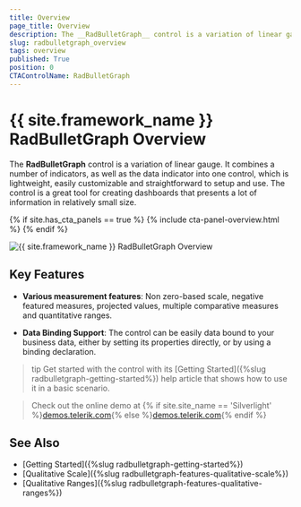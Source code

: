 ```yaml
---
title: Overview
page_title: Overview
description: The __RadBulletGraph__ control is a variation of linear gauge. It combines a number of indicators, as well as the data indicator into one control, which is lightweight, easily customizable and straightforward to setup and use.
slug: radbulletgraph_overview
tags: overview
published: True
position: 0
CTAControlName: RadBulletGraph
---
```


# {{ site.framework_name }} RadBulletGraph Overview

The __RadBulletGraph__ control is a variation of linear gauge. It combines a number of indicators, as well as the data indicator into one control, which is lightweight, easily customizable and straightforward to setup and use. The control is a great tool for creating dashboards that presents a lot of information in relatively small size.

{% if site.has_cta_panels == true %}
{% include cta-panel-overview.html %}
{% endif %}

![{{ site.framework_name }} RadBulletGraph Overview](images/radbulletgraph-overview-0.png)

## Key Features

* __Various measurement features__: Non zero-based scale, negative featured measures, projected values, multiple comparative measures and quantitative ranges.

* __Data Binding Support__: The control can be easily data bound to your business data, either by setting its properties directly, or by using a binding declaration.

>tip Get started with the control with its [Getting Started]({%slug radbulletgraph-getting-started%}) help article that shows how to use it in a basic scenario.

> Check out the online demo at {% if site.site_name == 'Silverlight' %}[demos.telerik.com](https://demos.telerik.com/silverlight/#BulletGraph/FirstLook){% else %}[demos.telerik.com](https://demos.telerik.com/wpf/){% endif %}

## See Also  
* [Getting Started]({%slug radbulletgraph-getting-started%})
* [Qualitative Scale]({%slug radbulletgraph-features-qualitative-scale%})
* [Qualitative Ranges]({%slug radbulletgraph-features-qualitative-ranges%})
